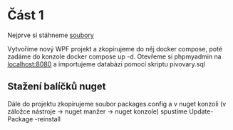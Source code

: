 # Část 1
Nejprve si stáhneme [soubory](https://minhaskamal.github.io/DownGit/#/home?url=https://github.com/TomPribil/WPF_tutorial/tree/main/Checkpoint1/soubory)

Vytvoříme nový WPF projekt a zkopírujeme do něj docker compose, poté zadáme do konzole docker compose up -d.
Otevřeme si phpmyadmin na [localhost:8080](http://localhost:8080/) a importujeme databázi pomocí skriptu pivovary.sql

## Stažení balíčků nuget
Dále do projektu zkopírujeme soubor packages.config a v nuget konzoli (v záložce nástroje -> nuget manžer -> nuget konzole) spustíme Update-Package -reinstall
